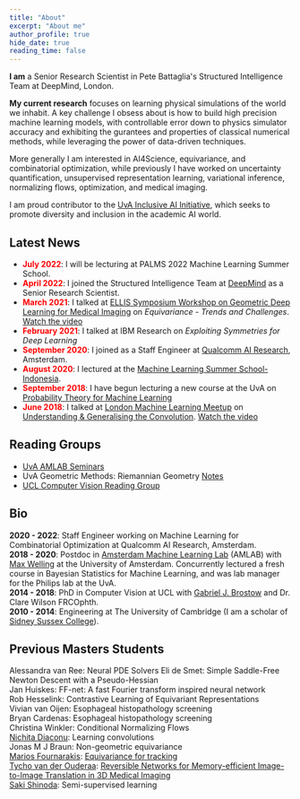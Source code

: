 ```yaml
---
title: "About"
excerpt: "About me"
author_profile: true
hide_date: true
reading_time: false
---
```

**I am** a Senior Research Scientist in Pete Battaglia's Structured Intelligence
Team at DeepMind, London.

**My current research** focuses on learning physical simulations of the world we inhabit. A key challenge I obsess about is how to build high precision machine learning models, with controllable error down to physics simulator accuracy and exhibiting the gurantees and properties of classical numerical methods, while leveraging the power of data-driven techniques.

More generally I am interested in AI4Science, equivariance, and combinatorial optimization, while previously I have worked on uncertainty quantification, unsupervised representation learning, variational inference, normalizing flows, optimization, and medical imaging.

I am proud contributor to the [UvA Inclusive AI Initiative](https://uva-iai.github.io/), which seeks to promote diversity and inclusion in the academic AI world.

## Latest News
- <span style="color:red">**July 2022**</span>: I will be lecturing at PALMS 2022 Machine Learning Summer School.
- <span style="color:red">**April 2022**</span>: I joined the Structured Intelligence Team at [DeepMind](https://www.deepmind.com/) as a Senior Research Scientist.
- <span style="color:red">**March 2021**</span>: I talked at [ELLIS Symposium Workshop on Geometric Deep Learning for Medical Imaging](https://ellis.eu/events/ellis-symposium-workshop-on-geometric-deep-learning-for-medical-imaging) on _Equivariance - Trends and Challenges_. [Watch the video](https://www.youtube.com/watch?v=_A8Hbzhr0yc)
- <span style="color:red">**February 2021**</span>: I talked at IBM Research on _Exploiting Symmetries for Deep Learning_
- <span style="color:red">**September 2020**</span>: I joined as a Staff Engineer at [Qualcomm AI Research](https://www.qualcomm.com/invention/artificial-intelligence/ai-research), Amsterdam.
- <span style="color:red">**August 2020**</span>: I lectured at the [Machine Learning Summer School-Indonesia](https://mlss.telkomuniversity.ac.id/).
- <span style="color:red">**September 2018**</span>: I have begun lecturing a new course at the UvA on [Probability Theory for Machine Learning](/teaching)
- <span style="color:red">**June 2018**</span>: I talked at [London Machine Learning Meetup](https://www.meetup.com/London-Machine-Learning-Meetup/) on [Understanding & Generalising the Convolution](https://www.meetup.com/London-Machine-Learning-Meetup/events/251198486/). [Watch the video](https://youtu.be/TlzRyHbWeP0)

## Reading Groups
- [UvA AMLAB Seminars](http://amlab.science.uva.nl/meetings/amlab-seminar/)
- UvA Geometric Methods: Riemannian Geometry [Notes](/docs/GM04-RiemannianGeometry.pdf)
- [UCL Computer Vision Reading Group](http://visual.cs.ucl.ac.uk/vrg/)

## Bio
**2020 - 2022**: Staff Engineer working on Machine Learning for Combinatorial Optimization at Qualcomm AI Research, Amsterdam.\
**2018 - 2020**: Postdoc in [Amsterdam Machine Learning Lab](https://amlab.science.uva.nl/) (AMLAB) with [Max Welling](https://staff.fnwi.uva.nl/m.welling/) at the University of Amsterdam. Concurrently lectured a fresh course in Bayesian Statistics for Machine Learning, and was lab manager for the Philips lab at the UvA.  \
**2014 - 2018**: PhD in Computer Vision at UCL with [Gabriel J. Brostow](http://www0.cs.ucl.ac.uk/staff/g.brostow/) and Dr. Clare Wilson FRCOphth.\
**2010 - 2014**: Engineering at The University of Cambridge (I am a scholar of [Sidney Sussex College](https://www.sid.cam.ac.uk)).

## Previous Masters Students
Alessandra van Ree: Neural PDE Solvers
Eli de Smet: Simple Saddle-Free Newton Descent with a Pseudo-Hessian\
Jan Huiskes: FF-net: A fast Fourier transform inspired neural network\
Rob Hesselink: Contrastive Learning of Equivariant Representations\
Vivian van Oijen: Esophageal histopathology screening\
Bryan Cardenas: Esophageal histopathology screening\
Christina Winkler: Conditional Normalizing Flows\
[Nichita Diaconu](https://twitter.com/diacon995?lang=en): Learning convolutions\
Jonas M J Braun: Non-geometric equivariance\
[Marios Fournarakis](https://twitter.com/mfournarakis): [Equivariance for tracking](https://drive.google.com/file/d/1XYsFv4n5hgE4F1LRu5moIomu2DuxTkil/view)\
[Tycho van der Ouderaa](https://github.com/tychovdo/): [Reversible Networks for Memory-efficient Image-to-Image Translation in 3D Medical Imaging](https://scripties.uba.uva.nl/search?id=677810)\
[Saki Shinoda](https://sakishinoda.github.io/): Semi-supervised learning
